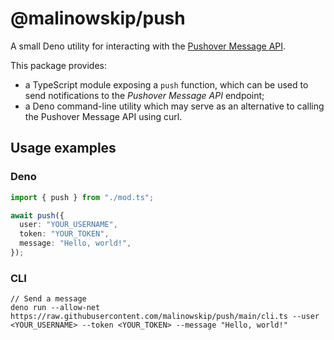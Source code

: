 # @malinowskip/push

A small Deno utility for interacting with the
[Pushover Message API](https://pushover.net/api).

This package provides:

- a TypeScript module exposing a `push` function, which can be used to send
  notifications to the _Pushover Message API_ endpoint;
- a Deno command-line utility which may serve as an alternative to calling the
  Pushover Message API using curl.

## Usage examples

### Deno

```typescript
import { push } from "./mod.ts";

await push({
  user: "YOUR_USERNAME",
  token: "YOUR_TOKEN",
  message: "Hello, world!",
});
```

### CLI

```shell
// Send a message
deno run --allow-net https://raw.githubusercontent.com/malinowskip/push/main/cli.ts --user <YOUR_USERNAME> --token <YOUR_TOKEN> --message "Hello, world!"
```
